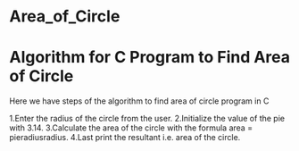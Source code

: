 # Area_of_Circle
# Algorithm for C Program to Find Area of Circle
Here we have steps of the algorithm to find area of circle program in C

1.Enter the radius of the circle from the user.
2.Initialize the value of the pie with 3.14.
3.Calculate the area of the circle with the formula area = pieradiusradius.
4.Last print the resultant i.e. area of the circle.
